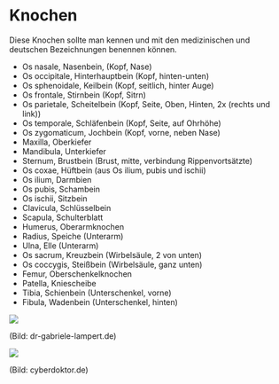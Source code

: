 # Knochen
Diese Knochen sollte man kennen und mit den medizinischen und deutschen
Bezeichnungen benennen können.

* Os nasale, Nasenbein, (Kopf, Nase)
* Os occipitale, Hinterhauptbein (Kopf, hinten-unten)
* Os sphenoidale, Keilbein (Kopf, seitlich, hinter Auge)
* Os frontale, Stirnbein (Kopf, Sitrn)
* Os parietale, Scheitelbein (Kopf, Seite, Oben, Hinten, 2x (rechts und link))
* Os temporale, Schläfenbein (Kopf, Seite, auf Ohrhöhe)
* Os zygomaticum, Jochbein (Kopf, vorne, neben Nase)
* Maxilla, Oberkiefer
* Mandibula, Unterkiefer
* Sternum, Brustbein (Brust, mitte, verbindung Rippenvortsätzte)
* Os coxae, Hüftbein (aus Os ilium, pubis und ischii)
* Os ilium, Darmbien
* Os pubis, Schambein
* Os ischii, Sitzbein
* Clavicula, Schlüsselbein
* Scapula, Schulterblatt
* Humerus, Oberarmknochen
* Radius, Speiche (Unterarm)
* Ulna, Elle (Unterarm)
* Os sacrum, Kreuzbein (Wirbelsäule, 2 von unten)
* Os coccygis, Steißbein (Wirbelsäule, ganz unten)
* Femur, Oberschenkelknochen
* Patella, Kniescheibe
* Tibia, Schienbein (Unterschenkel, vorne)
* Fibula, Wadenbein (Unterschenkel, hinten)

![](https://www.dr-gabriele-lampert.de/Grafik/Anatomie/Bewegungsapparat/Kopf3.gif)

(Bild: dr-gabriele-lampert.de)

![](http://www.cyberdoktor.de/img/steissbein.jpg)

(Bild: cyberdoktor.de)
